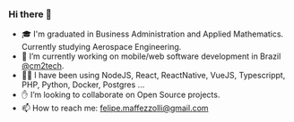 ### Hi there 👋

- 🎓 I'm graduated in Business Administration and Applied Mathematics. Currently studying Aerospace Engineering.
- 🔨 I’m currently working on mobile/web software development in Brazil [@cm2tech](http://site.cm2tech.com.br/).
- 👨‍💻 I have been using NodeJS, React, ReactNative, VueJS, Typescrippt, PHP, Python, Docker, Postgres ...
- ✋ I’m looking to collaborate on Open Source projects.
- 📫 How to reach me: [felipe.maffezzolli@gmail.com](mailto:felipe.maffezzolli@gmail.com)
